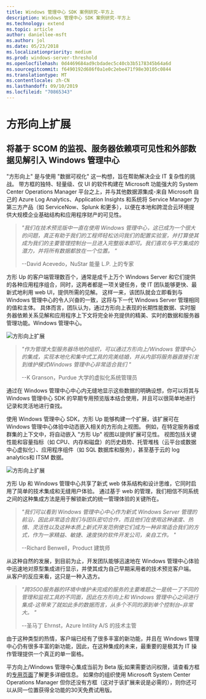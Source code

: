 ```yaml
---
title: Windows 管理中心 SDK 案例研究-平方上
description: Windows 管理中心 SDK 案例研究-平方上
ms.technology: extend
ms.topic: article
author: daniellee-msft
ms.author: jol
ms.date: 05/23/2018
ms.localizationpriority: medium
ms.prod: windows-server-threshold
ms.openlocfilehash: 0d4469684ad9cbdadec5c40cb3b5178345b64a6d
ms.sourcegitcommit: f6490192d686f0a1e0c2ebe471f98e30105c0844
ms.translationtype: MT
ms.contentlocale: zh-CN
ms.lasthandoff: 09/10/2019
ms.locfileid: "70865343"
---
```

# <a name="squared-up-extension"></a>方形向上扩展

## <a name="bringing-scom-based-monitoring-server-dependency-visibility-and-external-data-insights-into-windows-admin-center"></a>将基于 SCOM 的监视、服务器依赖项可见性和外部数据见解引入 Windows 管理中心

"方形向上" 是与使用 "数据可视化" 这一构想，旨在帮助解决企业 IT 复杂性的挑战。 带方框的独特、轻量级、仅 UI 的软件构建在 Microsoft 功能强大的 System Center Operations Manager 平台之上，并与其他数据源集成-来自 Microsoft 自己的 Azure Log Analytics、Application Insights 和系统将 Service Manager 为第三方产品（如 ServiceNow、Splunk 和更多），以便在本地和跨混合云环境提供大规模企业基础结构和应用程序财产的可见性。

> <cite>"我们在技术预览版中一直在使用 Windows 管理中心，这已成为一个很大的问题，真正有助于我们的工程师轻松访问我们的配置实验室，并打算使其成为我们的主要管理控制台一旦进入完整版本即可。我们喜欢与平方集成的潜力，并将所有数据都放在一个位置。 "</cite>
>
> --David Acevedo，NuStar 能量 L.P. 上的专家

方形 Up 的客户端管理数百个，通常是成千上万个 Windows Server 和它们提供的各种应用程序组合，同时，这两者都是一项关键任务，使 IT 团队能够更快、最新式地利用 web UI，提供所需的见解。 这样一来，该团队就会立即看到与 Windows 管理中心的令人兴奋的一致，这将与下一代 Windows Server 管理相同的值和主体。 具体而言，团队认为，通过方形向上表现的长期性能数据、实时服务器依赖关系见解和应用程序上下文将完全补充提供的精美、实时的数据和服务器管理功能。Windows 管理中心。

![方形向上扩展](../../media/extend-case-study-squared-up/squared-up-1.png)

> <cite>"作为管理大型服务器场地的组织，可以通过方形向上/Windows 管理中心的集成，实现本地化和集中式工具的完美结婚，并从内部将服务器直接引发到维护模式Windows 管理中心非常适合我们 "</cite>
>
> --K Granson，Purdue 大学的虚拟化系统管理员

通过在 Windows 管理中心中心内无缝地显示这些数据的明确设想，你可以将其与 Windows 管理中心 SDK 的早期专用预览版本结合使用，并且可以很简单地进行记录和灵活地进行查找。

使用 Windows 管理中心 SDK，方形 Up 能够构建一个扩展，该扩展可在 Windows 管理中心体验中动态嵌入相关的方形向上视图。 例如，在特定服务器或群集的上下文中，将自动嵌入 "方形 Up" 视图以提供扩展可见性。 视图包括关键性能和容量指标（如 CPU、内存和磁盘）的历史趋势、托管堆栈（云平台或数据中心虚拟化）、应用程序组件（如 SQL 数据库和服务），甚至基于云的 log analytics和 ITSM 数据。

![方形向上扩展](../../media/extend-case-study-squared-up/squared-up-2.png)

方形 Up 和 Windows 管理中心共享了新式 web 体系结构和设计思维，它同时启用了简单的技术集成和无缝用户体验。 通过基于 web 的管理，我们相信不同系统之间的这种集成方法是用于解锁新式的统一管理体验的关键所在。

> <cite>"我们可以看到 Windows 管理中心中心作为新式 Windows Server 管理的前沿，因此非常适合我们与团队密切合作，而且他们在使用这种速度、热情、灵活性以及这种本质上新式开发范例使它们成为一种非常适合我们的方式，作为一家精益、敏捷、速度快的软件开发公司，亲自工作。 "</cite>
>
> --Richard Benwell，Product 建筑师

从这种自然的发展，到目前为止，开发团队能够迅速地在 Windows 管理中心体验中迅速地对原型集成进行显示，并使其成为自己早期采用者的技术预览客户端。 从客户的反应来看，这只是一种入选方。

> <cite>"跨3500服务器的环境中维护未完成的服务的主要难题之一是统一了不同的管理和监视工具的不同面，因此在方形向上和 Windows 管理中心之间进行集成-这带来了就如此多的数据而言，从多个不同的源到单个控制台–非常大。 "</cite>
>
> --圣马丁 Ehrnst，Azure Intility A/S 的技术主管

由于这种类型的热情，客户端已经有了很多丰富的新功能，并且在 Windows 管理中心仍有很多丰富的新功能，因此，在这种集成的未来，最重要的是极其为 IT 操作管理提供一个真正的单一窗格。

平方向上/Windows 管理中心集成当前为 Beta 版;如果需要访问权限，请查看方框的[专用页面](https://squaredup.com/product/honolulu/windows-admin-center-extension/?utm_source=microsoft-wac&utm_medium=public-relations&utm_campaign=honolulu)了解更多详细信息。 如果你的组织使用 Microsoft System Center Operations Manager 但你还没有方框（这对于该扩展来说是必需的），则你还可以从同一位置获得全功能的30天免费试用版。 
